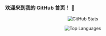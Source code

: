 ### 欢迎来到我的 GitHub 首页！ 👋

<p align="center">
  <img src="https://github-readme-stats.vercel.app/api?username=snailyp&show_icons=true&theme=dark" alt="GitHub Stats" />
</p>

<p align="center">
  <img src="https://github-readme-stats.vercel.app/api/top-langs/?username=snailyp&layout=compact&theme=dark" alt="Top Languages" />
</p>



